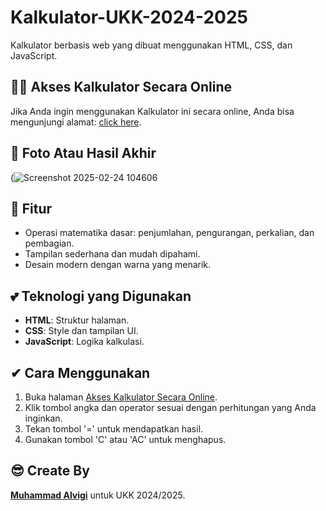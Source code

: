 # Kalkulator-UKK-2024-2025


Kalkulator berbasis web yang dibuat menggunakan HTML, CSS, dan JavaScript.

## 🐱‍👤 Akses Kalkulator Secara Online
Jika Anda ingin menggunakan Kalkulator ini secara online, Anda bisa mengunjungi alamat:
[click here](https://muhammadalvigi.github.io/Kalkulator-UKK-2024-2025/).

## 📸 Foto Atau Hasil Akhir
(![Screenshot 2025-02-24 104606](https://github.com/user-attachments/assets/755da909-da42-4cb0-bb1f-6be8f741a13a)

## 💯 Fitur
- Operasi matematika dasar: penjumlahan, pengurangan, perkalian, dan pembagian.
- Tampilan sederhana dan mudah dipahami.
- Desain modern dengan warna yang menarik.

## 💕 Teknologi yang Digunakan
- **HTML**: Struktur halaman.
- **CSS**: Style dan tampilan UI.
- **JavaScript**: Logika kalkulasi.

## ✔ Cara Menggunakan
1. Buka halaman [Akses Kalkulator Secara Online](https://muhammadalvigi.github.io/Kalkulator-UKK-2024-2025/).
2. Klik tombol angka dan operator sesuai dengan perhitungan yang Anda inginkan.
3. Tekan tombol '=' untuk mendapatkan hasil.
4. Gunakan tombol 'C' atau 'AC' untuk menghapus.

## 😎 Create By
[**Muhammad Alvigi**](https://wa.me/085750097330) untuk UKK 2024/2025.
